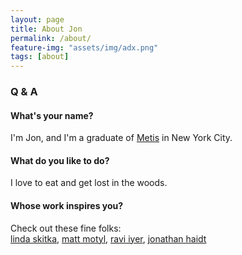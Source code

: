 ```yaml
---
layout: page
title: About Jon
permalink: /about/
feature-img: "assets/img/adx.png"
tags: [about]
---
```

### Q & A
#### What's your name?
I'm Jon, and I'm a graduate of [Metis](https://www.thisismetis.com)
in New York City.

#### What do you like to do?
I love to eat and get lost in the woods.

#### Whose work inspires you?
Check out these fine folks:  
[linda skitka](http://lskitka.people.uic.edu/index.html), [matt motyl](http://motyl.people.uic.edu), [ravi iyer](http://www.polipsych.com/about/),
[jonathan haidt](http://people.stern.nyu.edu/jhaidt/)   
